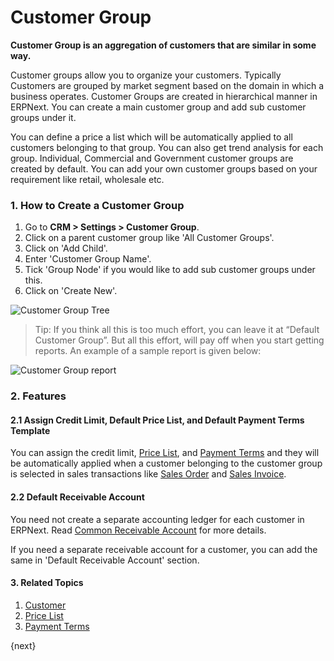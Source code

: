 <!-- add-breadcrumbs -->
# Customer Group

**Customer Group is an aggregation of customers that are similar in some way.**

Customer groups allow you to organize your customers. Typically Customers are grouped by market segment based on the domain in which a business operates. Customer Groups are created in hierarchical manner in ERPNext. You can create a main customer group and add sub customer groups under it.

You can define a price a list which will be automatically applied to all customers belonging to that group. You can also get trend analysis for each group. Individual, Commercial and Government customer groups are created by default. You can add your own customer groups based on your requirement like retail, wholesale etc.

### 1. How to Create a Customer Group
1. Go to **CRM > Settings > Customer Group**.
1. Click on a parent customer group like 'All Customer Groups'.
1. Click on 'Add Child'.
2. Enter 'Customer Group Name'.
3. Tick 'Group Node' if you would like to add sub customer groups under this.
4. Click on 'Create New'.

<img class="screenshot" alt="Customer Group Tree" src="{{docs_base_url}}/assets/img/crm/customer-group-tree.png">

> Tip: If you think all this is too much effort, you can leave it at “Default
Customer Group”. But all this effort, will pay off when you start getting
reports. An example of a sample report is given below:

<img class="screenshot" alt="Customer Group report" src="{{docs_base_url}}/assets/img/crm/sales-analytics-customer.gif">

### 2. Features

#### 2.1 Assign Credit Limit, Default Price List, and Default Payment Terms Template

You can assign the credit limit, [Price List](/docs/v12/user/manual/en/stock/price-lists), and [Payment Terms](/docs/v12/user/manual/en/accounts/payment-terms) and they will be automatically applied when a customer belonging to the customer group is selected in sales transactions like [Sales Order](/docs/v12/user/manual/en/selling/sales-order) and [Sales Invoice](/docs/v12/user/manual/en/accounts/sales-invoice).

#### 2.2 Default Receivable Account

You need not create a separate accounting ledger for each customer in ERPNext. Read [Common Receivable Account](/docs/v12/user/manual/en/accounts/articles/common-receivable-account) for more details.

If you need a separate receivable account for a customer, you can add the same in 'Default Receivable Account' section.

#### 3. Related Topics
1. [Customer](/docs/v12/user/manual/en/CRM/customer)
1. [Price List](/docs/v12/user/manual/en/stock/price-lists)
1. [Payment Terms](/docs/v12/user/manual/en/accounts/payment-terms)

{next}
